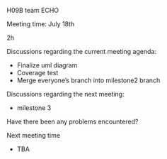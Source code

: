 H09B team ECHO


Meeting time: July 18th


2h


Discussions regarding the current meeting agenda:
- Finalize uml diagram
- Coverage test
- Merge everyone’s branch into milestone2 branch


Discussions regarding the next meeting:
- milestone 3 


Have there been any problems encountered?


Next meeting time
- TBA
